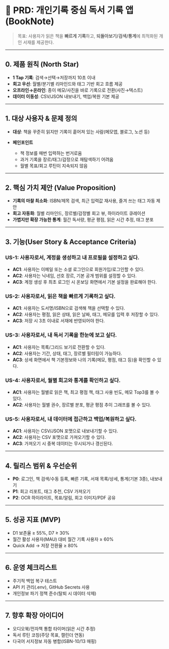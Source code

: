 # 📄 PRD: 개인기록 중심 독서 기록 앱 (BookNote)

> 목표: 사용자가 읽은 책을 **빠르게 기록**하고, **되돌아보기/검색/통계**에 최적화된 개인 서재를 제공한다.

---

## 0. 제품 원칙 (North Star)

* **1 Tap 기록**: 검색→선택→저장까지 10초 이내
* **회고 우선**: 월별/분기별 리마인드와 태그 기반 회고 흐름 제공
* **오프라인→온라인**: 종이 메모/사진을 바로 기록으로 전환(사진→텍스트)
* **데이터 이동성**: CSV/JSON 내보내기, 백업/복원 기본 제공

---

## 1. 대상 사용자 & 문제 정의

* **대상**: 책을 꾸준히 읽지만 기록이 흩어져 있는 사람(메모앱, 블로그, 노션 등)
* **페인포인트**

  * 책 정보를 매번 입력하는 번거로움
  * 과거 기록을 장르/태그/감정으로 재탐색하기 어려움
  * 월별 목표/회고 루틴이 지속되지 않음

---

## 2. 핵심 가치 제안 (Value Proposition)

* **기록의 마찰 최소화**: ISBN/제목 검색, 최근 입력값 재사용, 즐겨 쓰는 태그 자동 제안
* **회고 자동화**: 월별 리마인드, 장르별/감정별 회고 뷰, 하이라이트 큐레이션
* **가볍지만 확장 가능한 통계**: 월간 독서량, 평균 평점, 읽은 시간 추정, 태그 분포

---

## 3. 기능(User Story & Acceptance Criteria)

### US-1: 사용자로서, 계정을 생성하고 내 프로필을 설정하고 싶다.

* **AC1**: 사용자는 이메일 또는 소셜 로그인으로 회원가입/로그인할 수 있다.
* **AC2**: 사용자는 닉네임, 선호 장르, 기본 공개 범위를 설정할 수 있다.
* **AC3**: 계정 생성 후 최초 로그인 시 온보딩 화면에서 기본 설정을 완료해야 한다.

### US-2: 사용자로서, 읽은 책을 빠르게 기록하고 싶다.

* **AC1**: 사용자는 도서명/ISBN으로 검색해 책을 선택할 수 있다.
* **AC2**: 사용자는 평점, 읽은 상태, 읽은 날짜, 태그, 메모를 입력 후 저장할 수 있다.
* **AC3**: 저장 시 3초 이내로 서재에 반영되어야 한다.

### US-3: 사용자로서, 내 독서 기록을 한눈에 보고 싶다.

* **AC1**: 사용자는 목록/그리드 보기로 전환할 수 있다.
* **AC2**: 사용자는 기간, 상태, 태그, 장르별 필터링이 가능하다.
* **AC3**: 상세 화면에서 책 기본정보와 나의 기록(메모, 평점, 태그 등)을 확인할 수 있다.

### US-4: 사용자로서, 월별 회고와 통계를 확인하고 싶다.

* **AC1**: 사용자는 월별로 읽은 책, 최고 평점 책, 태그 사용 빈도, 메모 Top3를 볼 수 있다.
* **AC2**: 사용자는 월별 권수, 장르별 분포, 평균 평점 추이 그래프를 볼 수 있다.

### US-5: 사용자로서, 내 데이터에 접근하고 백업/복원하고 싶다.

* **AC1**: 사용자는 CSV/JSON 포맷으로 내보내기할 수 있다.
* **AC2**: 사용자는 CSV 포맷으로 가져오기할 수 있다.
* **AC3**: 가져오기 시 중복 데이터는 무시되거나 갱신된다.

---

## 4. 릴리스 범위 & 우선순위

* **P0**: 로그인, 책 검색/수동 등록, 빠른 기록, 서재 목록/상세, 통계(기본 3종), 내보내기
* **P1**: 회고 리포트, 태그 추천, CSV 가져오기
* **P2**: OCR 하이라이트, 목표/알림, 회고 이미지/PDF 공유

---

## 5. 성공 지표 (MVP)

* D1 보존율 ≥ 55%, D7 ≥ 30%
* 월간 활성 사용자(MAU) 대비 월간 기록 사용자 ≥ 60%
* Quick Add → 저장 전환율 ≥ 80%

---

## 6. 운영 체크리스트

* 주기적 백업 복구 테스트
* API 키 관리(.env), GitHub Secrets 사용
* 개인정보 파기 정책 준수(탈퇴 시 데이터 삭제)

---

## 7. 향후 확장 아이디어

* 오디오북/전자책 통합 타이머(읽은 시간 추정)
* 독서 루틴 코칭(주당 목표, 캘린더 연동)
* 다국어 서지정보 자동 병합(ISBN-10/13 매핑)
